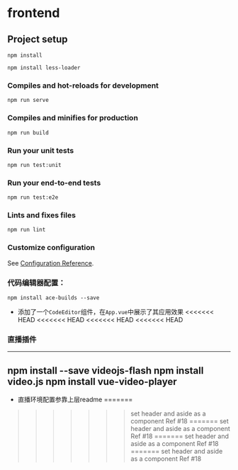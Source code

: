 # frontend

## Project setup
```
npm install

npm install less-loader
```

### Compiles and hot-reloads for development
```
npm run serve
```

### Compiles and minifies for production
```
npm run build
```

### Run your unit tests
```
npm run test:unit
```

### Run your end-to-end tests
```
npm run test:e2e
```

### Lints and fixes files
```
npm run lint
```

### Customize configuration
See [Configuration Reference](https://cli.vuejs.org/config/).



### 代码编辑器配置：

```
npm install ace-builds --save
```

- 添加了一个`CodeEditor`组件，在`App.vue`中展示了其应用效果
<<<<<<< HEAD
<<<<<<< HEAD
<<<<<<< HEAD
<<<<<<< HEAD

### 直播插件
---
npm install --save videojs-flash
npm install video.js
npm install vue-video-player
---

- 直播环境配置参靠上层readme
=======
>>>>>>> set header and aside as a component Ref #18
=======
>>>>>>> set header and aside as a component Ref #18
=======
>>>>>>> set header and aside as a component Ref #18
=======
>>>>>>> set header and aside as a component Ref #18
